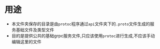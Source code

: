 # 用途

- 本文件夹保存的目录是由`protoc`程序通过`api`文件夹下的`.proto`文件生成的服务基础文件及类型文件
- 目的是提供公共的基础grpc服务文件,只应该使用`protoc`进行生成,不应该手动编辑这里的文件